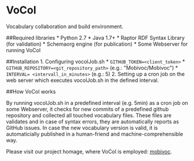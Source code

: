 VoCol
=====

Vocabulary collaboration and build environment.

##Required libraries
	* Python 2.7
	* Java 1.7+
	* Raptor RDF Syntax Library (for validation) 
	* Schemaorg engine (for publication) 
	* Some Webserver for running VoCol

##Installation
	1. Configuring vocolJob.sh
		* `GITHUB_TOKEN=<client_token>`
		* `GITHUB_REPOSITORY=<git_repository_path>` (e.g.: "Mobivoc/Mobivoc")
		* `INTERVAL= <intervall_in_minutes>` (e.g.: 5)
	2. Setting up a cron job on the web server which executes vocolJob.sh in the defined interval. 

##How VoCol works

By running vocolJob.sh in a predefined interval (e.g. 5min) as a cron job on some Webserver, it checks for new commits of a predefined github repository and collected all touched vocabulary files. These files are validates and in case of syntax errors, they are automatically reports as GitHub issues. In case the new vocabulary version is valid, it is automaticially published in a human-friend and machine-comprehensible way. 


Please visit our project homage, where VoCol is employed: [mobivoc](http://github.com/mobivoc/mobivoc/). 
